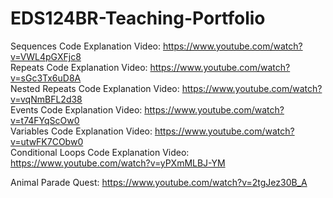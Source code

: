 # EDS124BR-Teaching-Portfolio
Sequences Code Explanation Video: https://www.youtube.com/watch?v=VWL4pGXFjc8  
Repeats Code Explanation Video: https://www.youtube.com/watch?v=sGc3Tx6uD8A  
Nested Repeats Code Explanation Video: https://www.youtube.com/watch?v=vqNmBFL2d38  
Events Code Explanation Video: https://www.youtube.com/watch?v=t74FYqScOw0  
Variables Code Explanation Video: https://www.youtube.com/watch?v=utwFK7CObw0  
Conditional Loops Code Explanation Video: https://www.youtube.com/watch?v=yPXmMLBJ-YM  
  
Animal Parade Quest: https://www.youtube.com/watch?v=2tgJez30B_A
